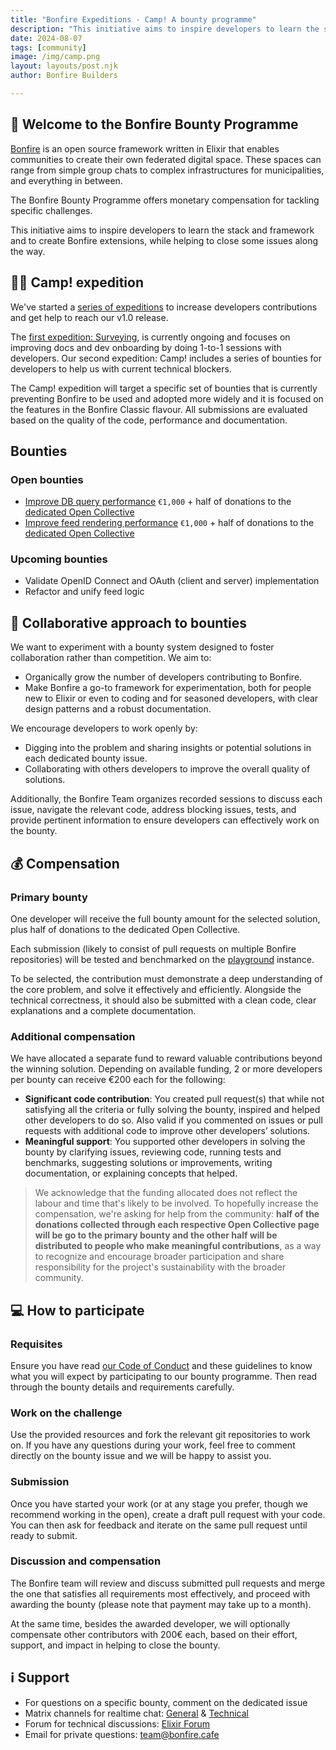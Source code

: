 ```yaml
---
title: "Bonfire Expeditions - Camp! A bounty programme"
description: "This initiative aims to inspire developers to learn the stack and framework and to create Bonfire extensions, while helping to close some issues along the way."
date: 2024-08-07
tags: [community]
image: /img/camp.png
layout: layouts/post.njk
author: Bonfire Builders

--- 
```


## 🎉 Welcome to the Bonfire Bounty Programme

[Bonfire](https://bonfirenetworks.org) is an open source framework written in Elixir that enables communities to create their own federated digital space. These spaces can range from simple group chats to complex infrastructures for municipalities, and everything in between.

The Bonfire Bounty Programme offers monetary compensation for tackling specific challenges. 

This initiative aims to inspire developers to learn the stack and framework and to create Bonfire extensions, while helping to close some issues along the way.


## 🏴‍☠️ Camp! expedition
We've started a [series of expeditions](https://bonfirenetworks.org/posts/surveying_expedition/) to increase developers contributions and get help to reach our v1.0 release. 

The [first expedition: Surveying](https://elixirforum.com/t/logging-our-journey-improving-developer-experience-of-bonfire/64204), is currently ongoing and focuses on improving docs and dev onboarding by doing 1-to-1 sessions with developers.
Our second expedition: Camp!  includes a series of bounties for developers to help us with current technical blockers. 

The Camp! expedition will target a specific set of bounties that is currently preventing Bonfire to be used and adopted more widely and it is focused on the features in the Bonfire Classic flavour. All submissions are evaluated based on the quality of the code, performance and documentation. 


## Bounties
### Open bounties
- [Improve DB query performance](https://github.com/bonfire-networks/bounties/issues/1) `€1,000` + half of donations to the [dedicated Open Collective](https://opencollective.com/bonfire-networks/projects/improve-db-query-performance)
- [Improve feed rendering performance](https://github.com/bonfire-networks/bounties/issues/2) `€1,000` + half of donations to the [dedicated Open Collective](https://opencollective.com/bonfire-networks/projects/feed-render-performance)

### Upcoming bounties
- Validate OpenID Connect and OAuth (client and server) implementation
- Refactor and unify feed logic


## 🫶 Collaborative approach to bounties

We want to experiment with a bounty system designed to foster collaboration rather than competition. We aim to:
- Organically grow the number of developers contributing to Bonfire.
- Make Bonfire a go-to framework for experimentation, both for people new to Elixir or even to coding and for seasoned developers, with clear design patterns and a robust documentation.

We encourage developers to work openly by:
- Digging into the problem and sharing insights or potential solutions in each dedicated bounty issue.
- Collaborating with others developers to improve the overall quality of solutions.

Additionally, the Bonfire Team organizes recorded sessions to discuss each issue, navigate the relevant code, address blocking issues, tests, and provide pertinent information to ensure developers can effectively work on the bounty.


## 💰 Compensation

### Primary bounty
One developer will receive the full bounty amount for the selected solution, plus half of donations to the dedicated Open Collective.

Each submission (likely to consist of pull requests on multiple Bonfire repositories) will be tested and benchmarked on the [playground](https://playground.bonfire.cafe) instance. 

To be selected, the contribution must demonstrate a deep understanding of the core problem, and solve it effectively and efficiently. Alongside the technical correctness, it should also be submitted with a clean code, clear explanations and a complete documentation.

### Additional compensation
We have allocated a separate fund to reward valuable contributions beyond the winning solution. Depending on available funding, 2 or more developers per bounty can receive €200 each for the following:

* **Significant code contribution**: You created pull request(s) that while not satisfying all the criteria or fully solving the bounty,  inspired and helped other developers to do so. Also valid if you commented on issues or pull requests with additional code to improve other developers’ solutions. 
* **Meaningful support**: You supported other developers in solving the bounty by clarifying issues, reviewing code, running tests and benchmarks, suggesting solutions or improvements, writing documentation, or explaining concepts that helped. 

> We acknowledge that the funding allocated does not reflect the labour and time that's likely to be involved. To hopefully increase the compensation, we're asking for help from the community: **half of the donations collected through each respective Open Collective page will be go to the primary bounty and the other half will be distributed to people who make meaningful contributions**, as a way to recognize and encourage broader participation and share responsibility for the project's sustainability with the broader community. 


## 💻 How to participate

### Requisites
Ensure you have read [our Code of Conduct](https://bonfirenetworks.org/conduct/) and these guidelines to know what you will expect by participating to our bounty programme. Then read through the bounty details and requirements carefully.

### Work on the challenge
Use the provided resources and fork the relevant git repositories to work on. If you have any questions during your work, feel free to comment directly on the bounty issue and we will be happy to assist you.

### Submission
Once you have started your work (or at any stage you prefer, though we recommend working in the open), create a draft pull request with your code. You can then ask for feedback and iterate on the same pull request until ready to submit. 

### Discussion and compensation
The Bonfire team will review and discuss submitted pull requests and merge the one that satisfies all requirements most effectively, and proceed with awarding the bounty (please note that payment may take up to a month).

At the same time, besides the awarded developer, we will optionally compensate other contributors with 200€ each, based on their effort, support, and impact in helping to close the bounty. 


## ℹ️ Support
- For questions on a specific bounty, comment on the dedicated issue
- Matrix channels for realtime chat: [General](https://matrix.to/#/%23bonfire-networks:matrix.org) & [Technical](https://matrix.to/#/%23bonfire-tech:matrix.org)
- Forum for technical discussions: [Elixir Forum](https://elixirforum.com/tag/bonfire)
- Email for private questions: team@bonfire.cafe
